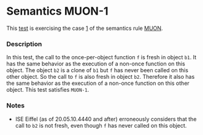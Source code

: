 # Semantics MUON-1

This [test](.) is exercising the case [1](../Readme.md) of the semantics rule [MUON](../../muon/Readme.md).

### Description

In this test, the call to the once-per-object function `f` is fresh in object `b1`. It has the same behavior as the execution of a non-once function on this object. The object `b2` is a clone of `b1` but `f` has never been called on this other object. So the call to `f` is also fresh in object `b2`. Therefore it also has the same behavior as the execution of a non-once function on this other object. This test satisfies `MUON-1`.

### Notes

* ISE Eiffel (as of 20.05.10.4440 and after) erroneously considers that the call to `b2` is not fresh, even though `f` has never called on this object.
 